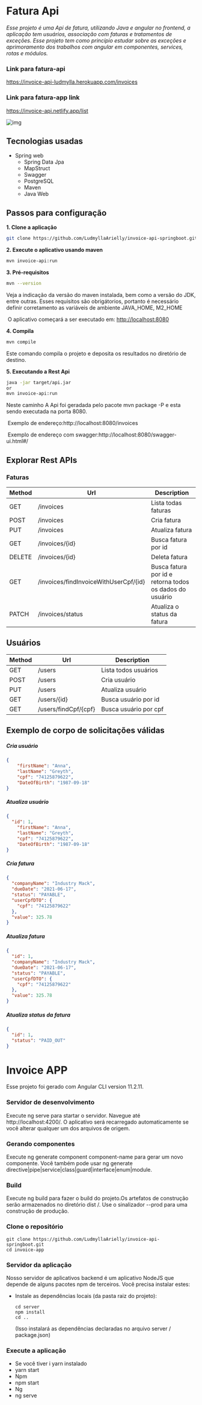 # Fatura Api
*Esse projeto é uma Api de fatura, utilizando Java e angular no frontend, a aplicação tem usuários, associação com faturas e tratamentos de exceções. Esse projeto tem como princípio estudar sobre as exceções e aprimoramento dos trabalhos com angular em componentes,
services, rotas e módulos.*

### Link para fatura-api
https://invoice-api-ludmylla.herokuapp.com/invoices

### Link para fatura-app link
https://invoice-api.netlify.app/list

![img](https://i.imgur.com/4vjZSgA.png)

## Tecnologias usadas
- Spring web
  - Spring Data Jpa
  - MapStruct
  - Swagger
  - PostgreSQL
  - Maven
  - Java Web

## Passos para configuração

**1. Clone a aplicação**

```bash
git clone https://github.com/LudmyllaArielly/invoice-api-springboot.git
```
**2. Execute o aplicativo usando maven**

```bash
mvn invoice-api:run
```
**3. Pré-requisitos**
```bash
mvn --version
```
Veja a indicação da versão do maven instalada, bem como a versão do JDK, entre outras. Esses requisitos são obrigátorios, portanto é necessário definir corretamento as variáveis de ambiente JAVA_HOME, M2_HOME

&nbsp;O aplicativo começará a ser executado em: <http://localhost:8080>

**4. Compila**

```bash
mvn compile
```
Este comando compila o projeto e deposita os resultados no diretório de destino.

**5. Executando a Rest Api**

```bash
java -jar target/api.jar
or
mvn invoice-api:run
```
Neste caminho A Api foi geradada pelo pacote mvn package -P e esta sendo executada na porta 8080.

&nbsp;Exemplo de endereço:http://localhost:8080/invoices

&nbsp;Exemplo de endereço com swagger:http://localhost:8080/swagger-ui.html#/

## Explorar Rest APIs

### Faturas

| Method | Url | Description |
| ------ | --- | ----------- |
| GET    | /invoices | Lista todas faturas| 
| POST   | /invoices | Cria fatura | 
| PUT    | /invoices | Atualiza fatura | 
| GET    | /invoices/{id} | Busca fatura por id | 
| DELETE | /invoices/{id} | Deleta fatura | 
| GET    | /invoices/findInvoiceWithUserCpf/{id} | Busca fatura por id e retorna todos os dados do usuário | 
| PATCH  | /invoices/status | Atualiza o status da fatura | 

## Usuários
| Method | Url | Description | 
| ------ | --- | ----------- | 
| GET    | /users | Lista todos usuários | 
| POST   | /users | Cria usuário | 
| PUT    | /users | Atualiza usuário | 
| GET    | /users/{id} |Busca usuário por id | 
| GET    | /users/findCpf/{cpf} | Busca usuário por cpf | 

## Exemplo de corpo de solicitações válidas

##### Cria usuário
```json
{
	"firstName": "Anna",
	"lastName": "Greyth",
	"cpf": "74125879622",
	"DateOfBirth": "1987-09-18"
}
```

##### Atualiza usuário
```json
{
  "id": 1,
	"firstName": "Anna",
	"lastName": "Greyth",
	"cpf": "74125879622",
	"DateOfBirth": "1987-09-18"
}
```

##### Cria fatura
```json
{
  "companyName": "Industry Mack",
  "dueDate": "2021-06-17",
  "status": "PAYABLE",
  "userCpfDTO": {
    "cpf": "74125879622"
  },
  "value": 325.78
}
```
##### Atualiza fatura
```json
{
  "id": 1,
  "companyName": "Industry Mack",
  "dueDate": "2021-06-17",
  "status": "PAYABLE",
  "userCpfDTO": {
    "cpf": "74125879622"
  },
  "value": 325.78
}
```
##### Atualiza status da fatura
```json
{
  "id": 1,
  "status": "PAID_OUT"
}
```
# Invoice APP
Esse projeto foi gerado com Angular CLI version 11.2.11.

### Servidor de desenvolvimento
Execute ng serve para startar o servidor. Navegue até http://localhost:4200/. O aplicativo será recarregado automaticamente se você alterar qualquer um dos arquivos de origem.

### Gerando componentes
Execute ng generate component component-name para gerar um novo componente. Você também pode usar ng generate directive|pipe|service|class|guard|interface|enum|module.

### Build
Execute ng build para fazer o build do projeto.Os artefatos de construção serão armazenados no diretório dist /. Use o sinalizador --prod para uma construção de produção.

### Clone o repositório
```
git clone https://github.com/LudmyllaArielly/invoice-api-springboot.git
cd invoice-app
```

### Servidor da aplicação

Nosso servidor de aplicativos backend é um aplicativo NodeJS que depende de alguns pacotes npm de terceiros. Você precisa instalar estes:

* Instale as dependências locais (da pasta raiz do projeto):
    ```
    cd server
    npm install
    cd ..
    ```

  (Isso instalará as dependências declaradas no arquivo server / package.json)
  
### Execute a aplicação

- Se você tiver i yarn instalado
 - yarn start
- Npm
 - npm start
- Ng
 - ng serve




